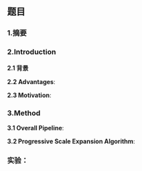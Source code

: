 ## 题目

### 1.摘要

### 2.Introduction  

**2.1 背景**  	

**2.2 Advantages**:    

**2.3 Motivation**:  


### 3.Method  
**3.1 Overall Pipeline**:  

**3.2 Progressive Scale Expansion Algorithm**:

### 实验：  



